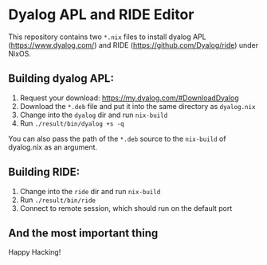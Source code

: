 # Dyalog APL and RIDE Editor

This repository contains two `*.nix` files to install dyalog APL (https://www.dyalog.com/) and RIDE (https://github.com/Dyalog/ride) under NixOS.

## Building dyalog APL:

1. Request your download: https://my.dyalog.com/#DownloadDyalog
2. Download the `*.deb` file and put it into the same directory as `dyalog.nix`
3. Change into the `dyalog` dir and run `nix-build`
4. Run `./result/bin/dyalog +s -q`

You can also pass the path of the `*.deb` source to the `nix-build` of dyalog.nix as an argument.

## Building RIDE:

1. Change into the `ride` dir and run `nix-build`
2. Run `./result/bin/ride`
3. Connect to remote session, which should run on the default port

## And the most important thing

Happy Hacking!